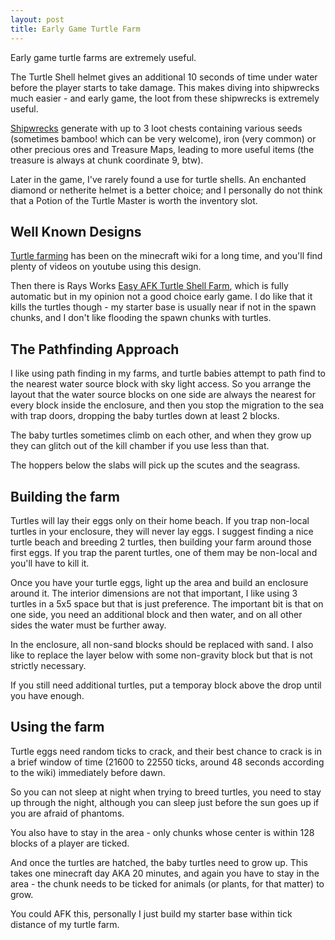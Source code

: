 ```yaml
---
layout: post
title: Early Game Turtle Farm
---
```


Early game turtle farms are extremely useful.

The Turtle Shell helmet gives an additional 10 seconds of time under water
before the player starts to take damage.  This makes diving into shipwrecks
much easier - and early game, the loot from these shipwrecks is extremely useful.

[Shipwrecks](https://minecraft.gamepedia.com/Shipwreck) generate with up to 3 loot chests containing
various seeds (sometimes bamboo!  which can be very welcome), iron (very common) or 
other precious ores and Treasure Maps, leading to more useful items (the treasure is always
at chunk coordinate 9, btw).

Later in the game, I've rarely found a use for turtle shells.  An enchanted diamond or netherite
helmet is a better choice; and I personally do not think that a Potion of the Turtle Master
is worth the inventory slot.

## Well Known Designs

[Turtle farming](https://minecraft.gamepedia.com/Tutorials/Turtle_farming) has been
on the minecraft wiki for a long time, and you'll find plenty of videos on youtube
using this design.

Then there is Rays Works [Easy AFK Turtle Shell Farm](https://www.youtube.com/watch?v=IcnPYOVhYyM),
which is fully automatic but in my opinion not a good choice early game.  I do like
that it kills the turtles though - my starter base is usually near if not in the spawn chunks,
and I don't like flooding the spawn chunks with turtles.

## The Pathfinding Approach

I like using path finding in my farms, and turtle babies attempt to path find to the
nearest water source block with sky light access.  So you arrange the layout that
the water source blocks on one side are always the nearest for every block inside the
enclosure, and then you stop the migration to the sea with trap doors, dropping the baby
turtles down at least 2 blocks.

The baby turtles sometimes climb on each other, and when they grow up they can glitch out
of the kill chamber if you use less than that.

The hoppers below the slabs will pick up the scutes and the seagrass.

## Building the farm

Turtles will lay their eggs only on their home beach.  If you trap non-local turtles
in your enclosure, they will never lay eggs.  I suggest finding a nice turtle beach
and breeding 2 turtles, then building your farm around those first eggs.
If you trap the parent turtles, one of them may be non-local and you'll have to kill it.

Once you have your turtle eggs, light up the area and build an enclosure around it.
The interior dimensions are not that important, I like using 3 turtles in a 5x5 space
but that is just preference.  The important bit is that on one side, you need an additional
block and then water, and on all other sides the water must be further away.

In the enclosure, all non-sand blocks should be replaced with sand.  I also like 
to replace the layer below with some non-gravity block but that is not strictly
necessary.

If you still need additional turtles, put a temporay block above the drop until you have
enough.

## Using the farm

Turtle eggs need random ticks to crack, and their best chance to crack is 
in a brief window of time (21600 to 22550 ticks, around 48 seconds according to the wiki)
immediately before dawn.

So you can not sleep at night when trying to breed turtles, you need to stay
up through the night, although you can sleep just before the sun goes up if
you are afraid of phantoms.

You also have to stay in the area - only chunks whose center is within 128 blocks
of a player are ticked.

And once the turtles are hatched, the baby turtles need to grow up.  This takes
one minecraft day AKA 20 minutes, and again you have to stay in the area -
the chunk needs to be ticked for animals (or plants, for that matter) to grow.

You could AFK this, personally I just build my starter base within tick distance
of my turtle farm.
